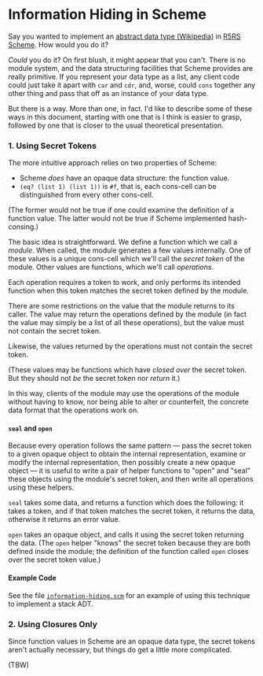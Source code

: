 Information Hiding in Scheme
============================

Say you wanted to implement an [abstract data type (Wikipedia)][]
in [R5RS Scheme][].  How would you do it?

_Could_ you do it?  On first blush, it might appear that you can't.
There is no module system, and the data structuring facilities that
Scheme provides are really primitive.  If you represent your data type
as a list, any client code could just take it apart with `car` and `cdr`,
and, worse, could `cons` together any other thing and pass that off
as an instance of your data type.

But there is a way.  More than one, in fact.  I'd like to describe some
of these ways in this document, starting with one that is I think is
easier to grasp, followed by one that is closer to the usual theoretical
presentation.

### 1. Using Secret Tokens

The more intuitive approach relies on two properties of Scheme:

*   Scheme _does_ have an opaque data structure: the function value.
*   `(eq? (list 1) (list 1))` is `#f`, that is, each cons-cell can
    be distinguished from every other cons-cell.

(The former would not be true if one could examine the definition of a
function value.  The latter would not be true if Scheme implemented
hash-consing.)

The basic idea is straightforward.  We define a function which we call
a _module_.  When called, the module generates a few values internally.
One of these values is a unique cons-cell which we'll call the
_secret token_ of the module.  Other values are functions, which we'll
call _operations_.

Each operation requires a token to work, and only performs its intended
function when this token matches the secret token defined by the module.

There are some restrictions on the value that the module returns to its
caller.  The value may return the operations defined by the module
(in fact the value may simply be a list of all these operations), but
the value must not contain the secret token.

Likewise, the values returned by the operations must not contain
the secret token.

(These values may be functions which have _closed over_ the secret
token.  But they should not _be_ the secret token nor _return_ it.)

In this way, clients of the module may use the operations of the module
without having to know, nor being able to alter or counterfeit, the
concrete data format that the operations work on.

#### `seal` and `open`

Because every operation follows the same pattern — pass the secret
token to a given opaque object to obtain the internal representation,
examine or modify the internal representation, then possibly create
a new opaque object — it is useful to write a pair of helper functions to
"open" and "seal" these objects using the module's secret token, and
then write all operations using these helpers.

`seal` takes some data, and returns a function which does the following:
it takes a token, and if that token matches the secret token, it returns
the data, otherwise it returns an error value.

`open` takes an opaque object, and calls it using the secret token
returning the data.  (The `open` helper "knows" the secret token
because they are both defined inside the module; the definition
of the function called `open` closes over the secret token value.)

#### Example Code

See the file [`information-hiding.scm`](information-hiding.scm) for
an example of using this technique to implement a stack ADT.

### 2. Using Closures Only

Since function values in Scheme are an opaque data type, the secret
tokens aren't actually necessary, but things do get a little more
complicated.

(TBW)

[abstract data type (Wikipedia)]: https://en.wikipedia.org/wiki/Abstract_data_type
[R5RS Scheme]: https://schemers.org/Documents/Standards/R5RS/
